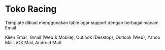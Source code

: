 # Toko Racing

Template dibuat menggunakan table agar support dengan berbagai macam Email

Klien Email,
Gmail (Web & Mobile),
Outlook (Desktop),
Outlook (Web),
Yahoo Mail,
iOS Mail,
Android Mail.